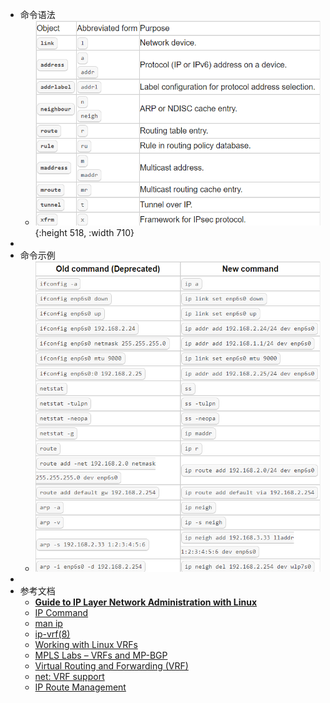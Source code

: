 - 命令语法
	- ![image_1669944886167_0.png](./assets/image_1669944886167_0_1674955818182_0.png){:height 518, :width 710}
-
- 命令示例
	- ![image_1669944951469_0.png](./assets/image_1669944951469_0_1674955859189_0.png)
-
- 参考文档
	- [**Guide to IP Layer Network Administration with Linux**](http://linux-ip.net/html/index.html)
	- [IP Command](https://www.techplayon.com/ip-command-for-red-hat-enterprise-linux/)
	- [man ip](https://man7.org/linux/man-pages/man8/ip.8.html)
	- [ip-vrf(8)](https://man7.org/linux/man-pages/man8/ip-vrf.8.html)
	- [Working with Linux VRFs](https://www.dasblinkenlichten.com/working-with-linux-vrfs/)
	- [MPLS Labs – VRFs and MP-BGP](https://www.dasblinkenlichten.com/mpls-labs-vrfs-and-mp-bgp/)
	- [Virtual Routing and Forwarding (VRF)](https://www.kernel.org/doc/Documentation/networking/vrf.txt)
	- [net: VRF support](https://lwn.net/Articles/632522/)
	- [IP Route Management](http://linux-ip.net/html/tools-ip-rule.html)
